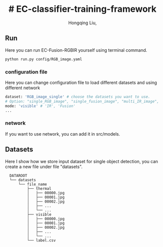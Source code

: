 <p align="center">

<h1 align="center"># EC-classifier-training-framework</h1>
<p align="center">
Hongqing Liu, 

</p>
    
## Run
Here you can run EC-Fusion-RGBIR yourself using terminal command.

```bash
python run.py config/RGB_image.yaml
```

### configuration file
Here you can change configuration file to load different datasets and using different network

```bash
dataset: 'RGB_image_single' # choose the datasets you want to use.
# Option: "single_RGB_image", "single_fusion_image", "multi_IR_image", ...
mode: 'visible' # 'IR', 'Fusion'
...
```

### network
If you want to use network, you can add it in src/models.

## Datasets
Here I show how we store input dataset for single object detection, you can create a new file under file "datasets".

```
  DATAROOT
  └── datasets
      └── file_name
          ├── thermal
          │   ├── 00000.jpg
          │   ├── 00001.jpg
          │   ├── 00002.jpg
          │   ├── ...
          │   └── ...
          ├── visible
          │   ├── 00000.jpg
          │   ├── 00001.jpg
          │   ├── 00002.jpg
          │   ├── ...
          │   └── ...
          └── label.csv

```
